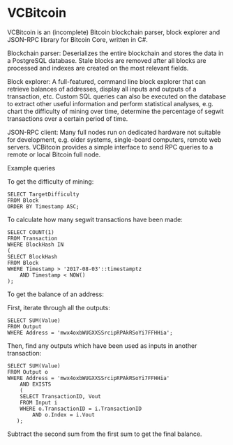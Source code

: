 # VCBitcoin

VCBitcoin is an (incomplete) Bitcoin blockchain parser, block explorer and JSON-RPC library for Bitcoin Core, written in C#.

Blockchain parser: Deserializes the entire blockchain and stores the data in a PostgreSQL database. Stale blocks are removed after all blocks are processed and indexes are created on the most relevant fields.

Block explorer: A full-featured, command line block explorer that can retrieve balances of addresses, display all inputs and outputs of a transaction, etc. Custom SQL queries can also be executed on the database to extract other useful information and perform statistical analyses, e.g. chart the difficulty of mining over time, determine the percentage of segwit transactions over a certain period of time.

JSON-RPC client: Many full nodes run on dedicated hardware not suitable for development, e.g. older systems, single-board computers, remote web servers. VCBitcoin provides a simple interface to send RPC queries to a remote or local Bitcoin full node.



Example queries



To get the difficulty of mining:

	SELECT TargetDifficulty
	FROM Block
	ORDER BY Timestamp ASC;


To calculate how many segwit transactions have been made:

	SELECT COUNT(1) 
	FROM Transaction 
	WHERE BlockHash IN 
	(
	SELECT BlockHash 
	FROM Block 
	WHERE Timestamp > '2017-08-03'::timestamptz 
		AND Timestamp < NOW()
	);


To get the balance of an address:

First, iterate through all the outputs:

	SELECT SUM(Value) 
	FROM Output
	WHERE Address = 'mwx4oxbWUGXXSSrcipRPAkRSoYi7FFHHia';

Then, find any outputs which have been used as inputs in another transaction:

	SELECT SUM(Value) 
	FROM Output o
	WHERE Address = 'mwx4oxbWUGXXSSrcipRPAkRSoYi7FFHHia' 
		AND EXISTS 
		(
		SELECT TransactionID, Vout 
		FROM Input i 
		WHERE o.TransactionID = i.TransactionID 
			AND o.Index = i.Vout
	   );

Subtract the second sum from the first sum to get the final balance.





